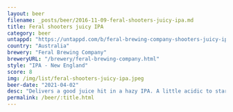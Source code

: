 ```yaml
---
layout: beer
filename: _posts/beer/2016-11-09-feral-shooters-juicy-ipa.md
title: Feral shooters juicy IPA
category: beer
untappd: "https://untappd.com/b/feral-brewing-company-shooters-juicy-ipa/2593749"
country: "Australia"
brewery: "Feral Brewing Company"
breweryURL: "/brewery/feral-brewing-company.html"
style: "IPA - New England"
score: 8
img: /img/list/feral-shooters-juicy-ipa.jpeg
beer-date: "2021-04-02"
desc: "Delivers a good juice hit in a hazy IPA. A little acidic to start but bellows quickly"
permalink: /beer/:title.html
---
```

